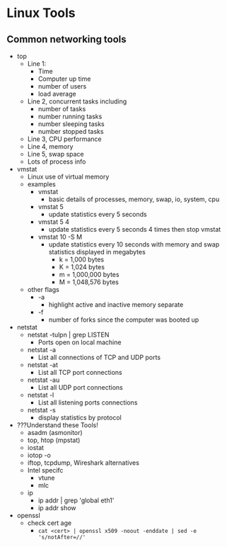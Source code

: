 # Linux Tools

## Common networking tools
* top
  * Line 1:
    * Time
    * Computer up time
    * number of users
    * load average
  * Line 2, concurrent tasks including
    * number of tasks
    * number running tasks
    * number sleeping tasks
    * number stopped tasks
  * Line 3, CPU performance
  * Line 4, memory
  * Line 5, swap space
  * Lots of process info
* vmstat
  * Linux use of virtual memory
  * examples
    * vmstat
      * basic details of processes, memory, swap, io, system, cpu
    * vmstat 5
      * update statistics every 5 seconds
    * vmstat 5 4
      * update statistics every 5 seconds 4 times then stop vmstat
    * vmstat 10 -S M
      * update statistics every 10 seconds with memory and swap statistics displayed in megabytes
        * k = 1,000 bytes
        * K = 1,024 bytes
        * m = 1,000,000 bytes
        * M = 1,048,576 bytes
  * other flags
    * -a
      * highlight active and inactive memory separate
    * -f
      * number of forks since the computer was booted up
* netstat
  * netstat -tulpn | grep LISTEN
    * Ports open on local machine
  * netstat -a
    * List all connections of TCP and UDP ports
  * netstat -at
    * List all TCP port connections
  * netstat -au
    * List all UDP port connections
  * netstat -l
    * List all listening ports connections
  * netstat -s
    * display statistics by protocol
* ???Understand these Tools!
  * asadm (asmonitor)
  * top, htop (mpstat)
  * iostat
  * iotop -o
  * iftop, tcpdump, Wireshark alternatives
  * Intel specifc
    * vtune
    * mlc
  * ip
    * ip addr | grep 'global eth1'
    * ip addr show
* openssl
  * check cert age
    * `cat <cert> | openssl x509 -noout -enddate | sed -e 's/notAfter=//'`